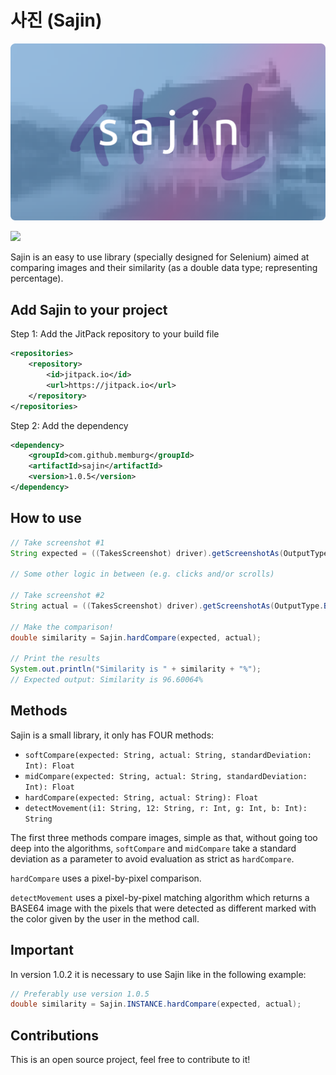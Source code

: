 # 사진 (Sajin)

![](./sajin.png)

[![](https://jitpack.io/v/memburg/sajin.svg)](https://jitpack.io/#memburg/sajin)

Sajin is an easy to use library (specially designed for Selenium) aimed at comparing images and their similarity (as a double data type; representing percentage).

## Add Sajin to your project

Step 1: Add the JitPack repository to your build file

```xml
<repositories>
    <repository>
        <id>jitpack.io</id>
        <url>https://jitpack.io</url>
    </repository>
</repositories>
```

Step 2: Add the dependency

```xml
<dependency>
    <groupId>com.github.memburg</groupId>
    <artifactId>sajin</artifactId>
    <version>1.0.5</version>
</dependency>
```

## How to use

```java
// Take screenshot #1
String expected = ((TakesScreenshot) driver).getScreenshotAs(OutputType.BASE64);

// Some other logic in between (e.g. clicks and/or scrolls)

// Take screenshot #2
String actual = ((TakesScreenshot) driver).getScreenshotAs(OutputType.BASE64);

// Make the comparison!
double similarity = Sajin.hardCompare(expected, actual);

// Print the results
System.out.println("Similarity is " + similarity + "%");
// Expected output: Similarity is 96.60064%
```

## Methods

Sajin is a small library, it only has FOUR methods:

- `softCompare(expected: String, actual: String, standardDeviation: Int): Float`
- `midCompare(expected: String, actual: String, standardDeviation: Int): Float`
- `hardCompare(expected: String, actual: String): Float`
- `detectMovement(i1: String, 12: String, r: Int, g: Int, b: Int): String`

The first three methods compare images, simple as that, without going too deep into the algorithms, `softCompare` and `midCompare` take a standard deviation as a parameter to avoid evaluation as strict as `hardCompare`.

`hardCompare` uses a pixel-by-pixel comparison.

`detectMovement` uses a pixel-by-pixel matching algorithm which returns a BASE64 image with the pixels that were detected as different marked with the color given by the user in the method call.

## Important

In version 1.0.2 it is necessary to use Sajin like in the following example:

```java
// Preferably use version 1.0.5
double similarity = Sajin.INSTANCE.hardCompare(expected, actual);
```

## Contributions

This is an open source project, feel free to contribute to it!
